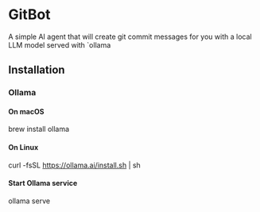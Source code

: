 # GitBot
A simple AI agent that will create git commit messages for you with a local LLM model served with `ollama
## Installation
### Ollama
#### On macOS
brew install ollama

#### On Linux
curl -fsSL https://ollama.ai/install.sh | sh

#### Start Ollama service
ollama serve